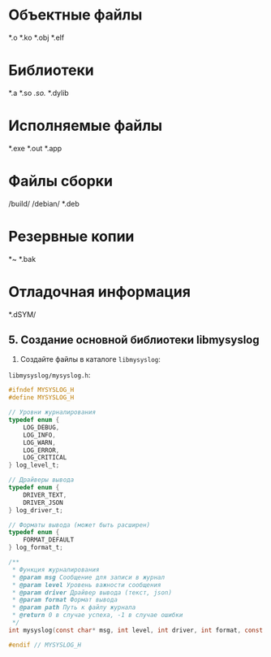 # Объектные файлы
*.o
*.ko
*.obj
*.elf

# Библиотеки
*.a
*.so
*.so.*
*.dylib

# Исполняемые файлы
*.exe
*.out
*.app

# Файлы сборки
/build/
/debian/
*.deb

# Резервные копии
*~
*.bak

# Отладочная информация
*.dSYM/
## 5. Создание основной библиотеки libmysyslog

1. Создайте файлы в каталоге `libmysyslog`:

`libmysyslog/mysyslog.h`:
```c
#ifndef MYSYSLOG_H
#define MYSYSLOG_H

// Уровни журналирования
typedef enum {
    LOG_DEBUG,
    LOG_INFO,
    LOG_WARN,
    LOG_ERROR,
    LOG_CRITICAL
} log_level_t;

// Драйверы вывода
typedef enum {
    DRIVER_TEXT,
    DRIVER_JSON
} log_driver_t;

// Форматы вывода (может быть расширен)
typedef enum {
    FORMAT_DEFAULT
} log_format_t;

/**
 * Функция журналирования
 * @param msg Сообщение для записи в журнал
 * @param level Уровень важности сообщения
 * @param driver Драйвер вывода (текст, json)
 * @param format Формат вывода
 * @param path Путь к файлу журнала
 * @return 0 в случае успеха, -1 в случае ошибки
 */
int mysyslog(const char* msg, int level, int driver, int format, const char* path);

#endif // MYSYSLOG_H
